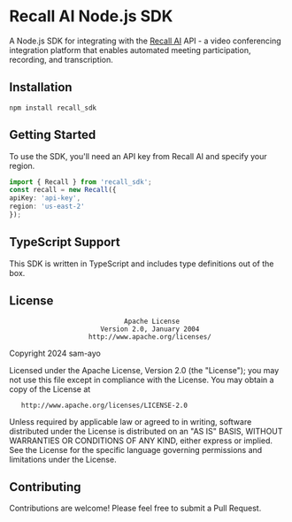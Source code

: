 # Recall AI Node.js SDK

A Node.js SDK for integrating with the [Recall AI](https://docs.recall.ai/reference/authentication) API - a video conferencing integration platform that enables automated meeting participation, recording, and transcription.

## Installation

`npm install recall_sdk`

## Getting Started

To use the SDK, you'll need an API key from Recall AI and specify your region.

```typescript
import { Recall } from 'recall_sdk';
const recall = new Recall({
apiKey: 'api-key',
region: 'us-east-2' 
});
```

## TypeScript Support

This SDK is written in TypeScript and includes type definitions out of the box.

## License

                                 Apache License
                           Version 2.0, January 2004
                        http://www.apache.org/licenses/

   Copyright 2024 sam-ayo

   Licensed under the Apache License, Version 2.0 (the "License");
   you may not use this file except in compliance with the License.
   You may obtain a copy of the License at

       http://www.apache.org/licenses/LICENSE-2.0

   Unless required by applicable law or agreed to in writing, software
   distributed under the License is distributed on an "AS IS" BASIS,
   WITHOUT WARRANTIES OR CONDITIONS OF ANY KIND, either express or implied.
   See the License for the specific language governing permissions and
   limitations under the License.

## Contributing

Contributions are welcome! Please feel free to submit a Pull Request.
